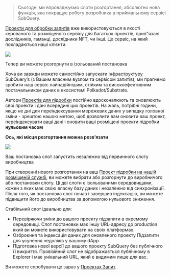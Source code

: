 
> Сьогодні ми впроваджуємо слоти розгортання, абсолютно нова функція, яка покращує роботу розробника в приймальному сервісі SubQuery.

[Проекти для обробки запитів](https://project.subquery.network/) вже використовуються в якості керованого та розміщеного сервісу для багатьох проектів, прив"язані дослідників, гаманці, дослідники NFT, чи інші. Це сервіс, на який покладаються наші клієнти.

![](https://miro.medium.com/max/1400/0*PugDgh6weZspRIO2)

Тепер ви можете розгорнути в ізольований постановка

Хоча ви завжди можете самостійно запускати інфраструктуру SubQuery’s (з Вашим власним вузлом та сервісом запитів), ми прагнемо зробити наш сервіс найнадійнішим, стійким та високоефективним постачальником даних в екосистемі Polkadot/Substrate.

Автори [Проектів для підробки](https://project.subquery.network/) постійно вдосконалюють та оновлюють свої проекти і дані всередині цих проектів. На жаль, потрібні години, якщо не дні для переіндексування мережевих даних у випадку головної зміни - зрештою нашою метою, щоб дозволити вам оновити ваш проект, переіндексувати ваші дані і оновити ваші розміщені проекти підробки **нульовим часом**

**Ось, які місця розгортання можна розв’язати**

![](https://miro.medium.com/max/1400/0*vQ33aqhn1eVllo5t)

Ваш постановка слот запустить незалежно від первинного слоту виробництва

При створенні нового розгортання на ваш [Проект підробки на нашій розміщеній службі](https://project.subquery.network/), ви можете вибрати або розгорнути до виробничого або постановки слоту. Ці дві слоти є ізольованими середовищами, кожен з яких має свою власну базу даних і незалежно від синхронізації. Після того, як постановка слот почав і завершив індексацію, ви можете підвищити його до виробництва за допомогою нульового зниження.

Стабільний слот ідеально для:

-   Перевіряючи зміни до вашого проекту підзапити в окремому середовищі. Слот постановки має іншу URL-адресу до production який ви можете використовувати на своїх платформах.
-   Озброєння та індексація даних для оновленого проекту Підзапити для усунення недоліків у вашому dApp
-   Підготовка нової версії до вашого проекту SubQuery без публічного її викриття. Провізійний слот не відображається публічному в Explorer і має унікальний URL, який є видимим лише для вас.

Ви можете спробувати це зараз у [Проектах Запит](https://project.subquery.network/).